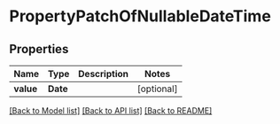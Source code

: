 # PropertyPatchOfNullableDateTime

## Properties
Name | Type | Description | Notes
------------ | ------------- | ------------- | -------------
**value** | **Date** |  | [optional] 

[[Back to Model list]](../README.md#documentation-for-models) [[Back to API list]](../README.md#documentation-for-api-endpoints) [[Back to README]](../README.md)


